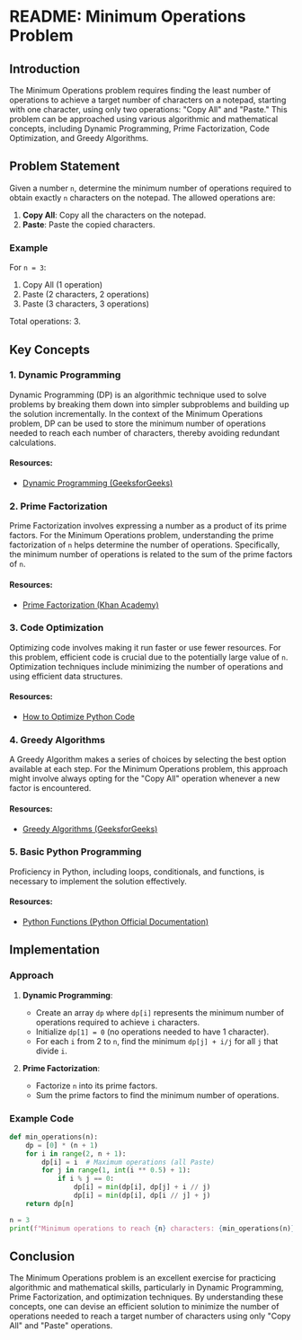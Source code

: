 # README: Minimum Operations Problem

## Introduction

The Minimum Operations problem requires finding the least number of operations to achieve a target number of characters on a notepad, starting with one character, using only two operations: "Copy All" and "Paste." This problem can be approached using various algorithmic and mathematical concepts, including Dynamic Programming, Prime Factorization, Code Optimization, and Greedy Algorithms.

## Problem Statement

Given a number `n`, determine the minimum number of operations required to obtain exactly `n` characters on the notepad. The allowed operations are:
1. **Copy All**: Copy all the characters on the notepad.
2. **Paste**: Paste the copied characters.

### Example

For `n = 3`:
1. Copy All (1 operation)
2. Paste (2 characters, 2 operations)
3. Paste (3 characters, 3 operations)

Total operations: 3.

## Key Concepts

### 1. Dynamic Programming

Dynamic Programming (DP) is an algorithmic technique used to solve problems by breaking them down into simpler subproblems and building up the solution incrementally. In the context of the Minimum Operations problem, DP can be used to store the minimum number of operations needed to reach each number of characters, thereby avoiding redundant calculations.

#### Resources:
- [Dynamic Programming (GeeksforGeeks)](https://www.geeksforgeeks.org/dynamic-programming/)

### 2. Prime Factorization

Prime Factorization involves expressing a number as a product of its prime factors. For the Minimum Operations problem, understanding the prime factorization of `n` helps determine the number of operations. Specifically, the minimum number of operations is related to the sum of the prime factors of `n`.

#### Resources:
- [Prime Factorization (Khan Academy)](https://www.khanacademy.org/math/algebra/x2f8bb11595b61c86:logarithms/x2f8bb11595b61c86:prime-factorization/v/prime-factorization)

### 3. Code Optimization

Optimizing code involves making it run faster or use fewer resources. For this problem, efficient code is crucial due to the potentially large value of `n`. Optimization techniques include minimizing the number of operations and using efficient data structures.

#### Resources:
- [How to Optimize Python Code](https://realpython.com/python-optimization/)

### 4. Greedy Algorithms

A Greedy Algorithm makes a series of choices by selecting the best option available at each step. For the Minimum Operations problem, this approach might involve always opting for the "Copy All" operation whenever a new factor is encountered.

#### Resources:
- [Greedy Algorithms (GeeksforGeeks)](https://www.geeksforgeeks.org/greedy-algorithms/)

### 5. Basic Python Programming

Proficiency in Python, including loops, conditionals, and functions, is necessary to implement the solution effectively.

#### Resources:
- [Python Functions (Python Official Documentation)](https://docs.python.org/3/tutorial/controlflow.html#defining-functions)

## Implementation

### Approach

1. **Dynamic Programming**:
   - Create an array `dp` where `dp[i]` represents the minimum number of operations required to achieve `i` characters.
   - Initialize `dp[1] = 0` (no operations needed to have 1 character).
   - For each `i` from 2 to `n`, find the minimum `dp[j] + i/j` for all `j` that divide `i`.

2. **Prime Factorization**:
   - Factorize `n` into its prime factors.
   - Sum the prime factors to find the minimum number of operations.

### Example Code

```python
def min_operations(n):
    dp = [0] * (n + 1)
    for i in range(2, n + 1):
        dp[i] = i  # Maximum operations (all Paste)
        for j in range(1, int(i ** 0.5) + 1):
            if i % j == 0:
                dp[i] = min(dp[i], dp[j] + i // j)
                dp[i] = min(dp[i], dp[i // j] + j)
    return dp[n]

n = 3
print(f"Minimum operations to reach {n} characters: {min_operations(n)}")
```

## Conclusion

The Minimum Operations problem is an excellent exercise for practicing algorithmic and mathematical skills, particularly in Dynamic Programming, Prime Factorization, and optimization techniques. By understanding these concepts, one can devise an efficient solution to minimize the number of operations needed to reach a target number of characters using only "Copy All" and "Paste" operations.
